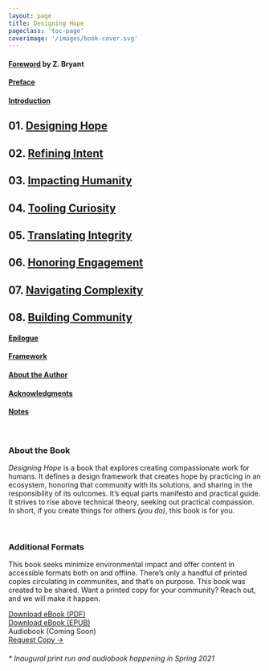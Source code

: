 ```yaml
---
layout: page
title: Designing Hope
pageclass: 'toc-page'
coverimage: '/images/book-cover.svg'
---
```


<div class="toc" markdown="1">

#### <a href="/foreword">Foreword</a> by Z. Bryant

#### <a href="/preface">Preface</a>

#### <a href="/introduction">Introduction</a>

## 01. <a href="/chapter-1">Designing Hope</a>

## 02. <a href="/chapter-2">Refining Intent</a>

## 03. <a href="/chapter-3">Impacting Humanity</a>

## 04. <a href="/chapter-4">Tooling Curiosity</a>

## 05. <a href="/chapter-5">Translating Integrity</a>

## 06. <a href="/chapter-6">Honoring Engagement</a>

## 07. <a href="/chapter-7">Navigating Complexity</a>

## 08. <a href="/chapter-8">Building Community</a>

#### <a href="/epilogue">Epilogue</a>

#### <a href="/framework">Framework</a>

#### <a href="/author">About the Author</a>

#### <a href="/acknowledgments">Acknowledgments</a>

#### <a href="/notes">Notes</a>

<br/>

### About the Book

_Designing Hope_ is a book that explores creating compassionate work for humans. It defines a design framework that creates hope by practicing in an ecosystem, honoring that community with its solutions, and sharing in the responsibility of its outcomes. It’s equal parts manifesto and practical guide. It strives to rise above technical theory, seeking out practical compassion. In short, if you create things for others _(you do)_, this book is for you.

<br/>

### Additional Formats

This book seeks minimize environmental impact and offer content in accessible formats both on and offline. There’s only a handful of printed copies circulating in communites, and that’s on purpose. This book was created to be shared. Want a printed copy for your community? Reach out, and we will make it happen.

<a href="/downloads/designinghope.pdf" download="designinghope.pdf" class="resource-link">Download eBook (PDF)</a><br/>
<a href="/downloads/designinghope.epub" download="designinghope.epub" class="resource-link">Download eBook (EPUB)</a><br/>
<span class="coming-soon">Audiobook (Coming Soon)</span><br/>
<a href="https://forms.gle/MLsNfY6AZ4gTZ9QK7" class="resource-link">Request Copy &rarr;</a>

###### * Inaugural print run and audiobook happening in Spring 2021

</div>
